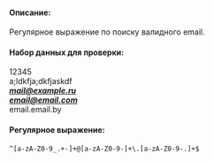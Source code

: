 #### Описание:

Регулярное выражение по поиску валидного email. 

#### Набор данных для проверки:  

12345   
a;ldkfja;dkfjaskdf  
***mail@example.ru***  
***email@email.com***  
email.email.by  



#### Регулярное выражение:  

```
^[a-zA-Z0-9_.+-]+@[a-zA-Z0-9-]+\.[a-zA-Z0-9-.]+$
```


